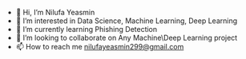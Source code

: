 - 👋 Hi, I’m Nilufa Yeasmin
- 👀 I’m interested in Data Science, Machine Learning, Deep Learning
- 🌱 I’m currently learning Phishing Detection
- 💞️ I’m looking to collaborate on Any Machine\Deep Learning project
- 📫 How to reach me nilufayeasmin299@gmail.com


<!---
Nilufayeasmin299/Nilufayeasmin299 is a ✨ special ✨ repository because its `README.md` (this file) appears on your GitHub profile.
You can click the Preview link to take a look at your changes.
--->
